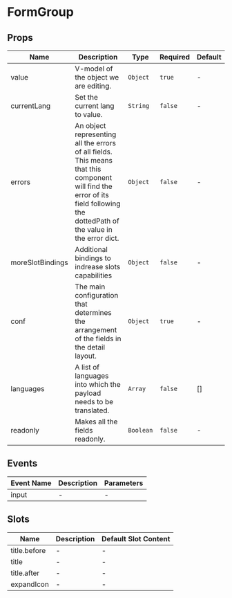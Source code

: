 # FormGroup

## Props

<!-- @vuese:FormGroup:props:start -->

|Name|Description|Type|Required|Default|
|---|---|---|---|---|
|value|V-model of the object we are editing.|`Object`|`true`|-|
|currentLang|Set the current lang to value.|`String`|`false`|-|
|errors|An object representing all the errors of all fields. This means that this component will find the error of its field following the dottedPath of the value in the error dict.|`Object`|`false`|-|
|moreSlotBindings|Additional bindings to indrease slots capabilities|`Object`|`false`|-|
|conf|The main configuration that determines the arrangement of the fields in the detail layout.|`Object`|`true`|-|
|languages|A list of languages into which the payload needs to be translated.|`Array`|`false`|[]|
|readonly|Makes all the fields readonly.|`Boolean`|`false`|-|

<!-- @vuese:FormGroup:props:end -->


## Events

<!-- @vuese:FormGroup:events:start -->

|Event Name|Description|Parameters|
|---|---|---|
|input|-|-|

<!-- @vuese:FormGroup:events:end -->


## Slots

<!-- @vuese:FormGroup:slots:start -->

|Name|Description|Default Slot Content|
|---|---|---|
|title.before|-|-|
|title|-|-|
|title.after|-|-|
|expandIcon|-|-|

<!-- @vuese:FormGroup:slots:end -->



